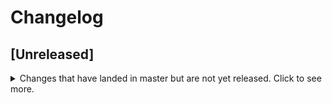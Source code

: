 # Changelog

## [Unreleased]
<details>
  <summary>
    Changes that have landed in master but are not yet released.
    Click to see more.
  </summary>

Initial release. It includes a `docker-compose.yml` file to deploy source{d} CE locally, and a `sourced` installer command.

The `sourced` binary is a wrapper for Docker Compose that downloads the `docker-compose.yml` file from this repository, and includes the following sub commands:

- `init`: Install and initialize containers
- `status`: Shows status of the components
- `stop`: Stop running containers
- `start`: Start stopped containers
- `web`: Open the web interface in your browser
- `sql`: Open a MySQL client connected to gitbase
- `prune`: Stop and remove containers and resources
- `workdirs` List working directories
- `compose`: Manage docker compose files
  - `download`: Download docker compose files
  - `list`: List the downloaded docker compose files
  - `set`: Set the active docker compose file

</details>
